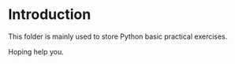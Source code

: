 # Introduction

This folder is mainly used to store Python basic practical exercises.

Hoping help you.
